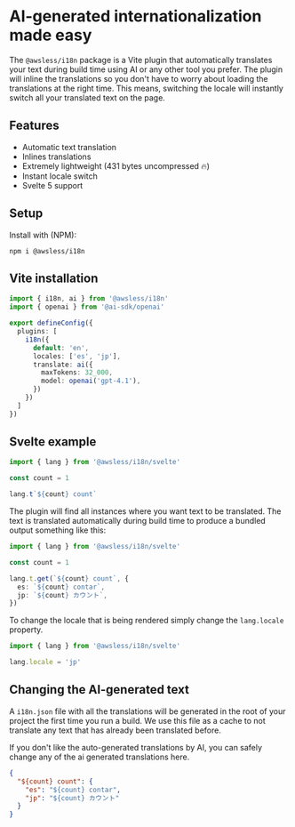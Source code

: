 # AI-generated internationalization made easy

The `@awsless/i18n` package is a Vite plugin that automatically translates your text during build time using AI or any other tool you prefer. The plugin will inline the translations so you don't have to worry about loading the translations at the right time. This means, switching the locale will instantly switch all your translated text on the page.

## Features

- Automatic text translation
- Inlines translations
- Extremely lightweight (431 bytes uncompressed 🔥)
- Instant locale switch
- Svelte 5 support

## Setup

Install with (NPM):

```
npm i @awsless/i18n
```

## Vite installation

```ts
import { i18n, ai } from '@awsless/i18n'
import { openai } from '@ai-sdk/openai'

export defineConfig({
  plugins: [
    i18n({
      default: 'en',
      locales: ['es', 'jp'],
      translate: ai({
		maxTokens: 32_000,
		model: openai('gpt-4.1'),
      })
    })
  ]
})
```

## Svelte example

```ts
import { lang } from '@awsless/i18n/svelte'

const count = 1

lang.t`${count} count`
```

The plugin will find all instances where you want text to be translated.
The text is translated automatically during build time to produce
a bundled output something like this:

```ts
import { lang } from '@awsless/i18n/svelte'

const count = 1

lang.t.get(`${count} count`, {
  es: `${count} contar`,
  jp: `${count} カウント`,
})
```

To change the locale that is being rendered simply change the `lang.locale` property.

```ts
import { lang } from '@awsless/i18n/svelte'

lang.locale = 'jp'
```

## Changing the AI-generated text

A `i18n.json` file with all the translations will be generated in the root of your project the first time you run a build. We use this file as a cache to not translate any text that has already been translated before.

If you don't like the auto-generated translations by AI, you can safely change any of the ai generated translations here.

```json
{
  "${count} count": {
    "es": "${count} contar",
    "jp": "${count} カウント"
  }
}
```
